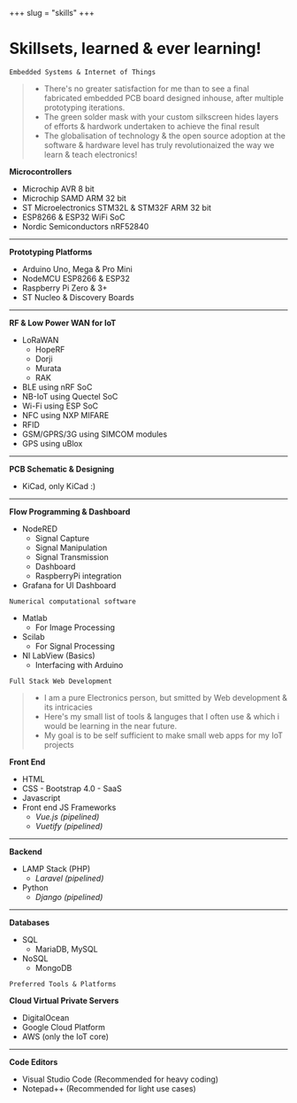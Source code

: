 +++ 
slug = "skills"
+++

# Skillsets, learned & ever learning!

```
Embedded Systems & Internet of Things
```
> - There's no greater satisfaction for me than to see a final fabricated embedded PCB board designed inhouse, after multiple prototyping iterations.
> - The green solder mask with your custom silkscreen hides layers of efforts & hardwork undertaken to achieve the final result
> - The globalisation of technology & the open source adoption at the software & hardware level has truly revolutionaized the way we learn & teach electronics!   

__Microcontrollers__
- Microchip AVR 8 bit
- Microchip SAMD ARM 32 bit
- ST Microelectronics STM32L & STM32F ARM 32 bit
- ESP8266 & ESP32 WiFi SoC
- Nordic Semiconductors nRF52840
---
__Prototyping Platforms__

- Arduino Uno, Mega & Pro Mini
- NodeMCU ESP8266 & ESP32
- Raspberry Pi Zero & 3+
- ST Nucleo & Discovery Boards
---
__RF & Low Power WAN for IoT__ 
- LoRaWAN
  - HopeRF
  - Dorji
  - Murata
  - RAK
- BLE using nRF SoC
- NB-IoT using Quectel SoC
- Wi-Fi using ESP SoC
- NFC using NXP MIFARE
- RFID
- GSM/GPRS/3G using SIMCOM modules
- GPS using uBlox
---
__PCB Schematic & Designing__

- KiCad, only KiCad :)

---
__Flow Programming & Dashboard__

- NodeRED 
  - Signal Capture
  - Signal Manipulation
  - Signal Transmission
  - Dashboard
  - RaspberryPi integration
- Grafana for UI Dashboard

```
Numerical computational software 
```

- Matlab
  - For Image Processing
- Scilab
  - For Signal Processing
- NI LabView (Basics)
  - Interfacing with Arduino

```
Full Stack Web Development
```
> - I am a pure Electronics person, but smitted by Web development & its intricacies  
> - Here's my small list of tools & languges that I often use & which i would be learning in the near future.
> - My goal is to be self sufficient to make small web apps for my IoT projects

__Front End__

- HTML
- CSS - Bootstrap 4.0 - SaaS
- Javascript
- Front end JS Frameworks
  - _Vue.js (pipelined)_
  - _Vuetify (pipelined)_
---
__Backend__

- LAMP Stack (PHP)
  - _Laravel (pipelined)_
- Python
  - _Django (pipelined)_
---
__Databases__

- SQL
  - MariaDB, MySQL
- NoSQL
  - MongoDB

``` 
Preferred Tools & Platforms
```

__Cloud Virtual Private Servers__

- DigitalOcean 
- Google Cloud Platform
- AWS (only the IoT core)
---
__Code Editors__

- Visual Studio Code (Recommended for heavy coding)
- Notepad++ (Recommended for light use cases)
